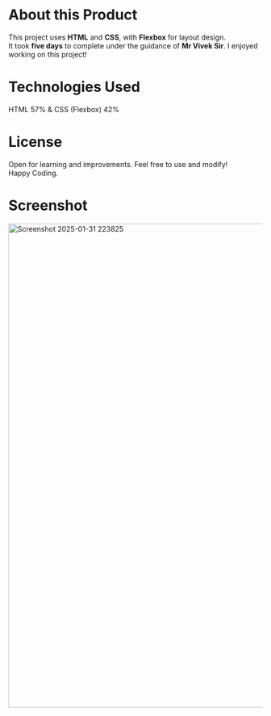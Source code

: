 # About this Product 

This project uses **HTML** and **CSS**, with **Flexbox** for layout design.  
It took **five days** to complete under the guidance of **Mr Vivek Sir**. 
I enjoyed working on this project!  

# Technologies Used  
 HTML 57% &
 CSS (Flexbox) 42% 
# License  
Open for learning and improvements. Feel free to use and modify!  
Happy Coding.
# Screenshot
<img width="959" alt="Screenshot 2025-01-31 223825" src="https://github.com/user-attachments/assets/2e582029-476a-4b8d-8145-564dd1f86d0f" />
